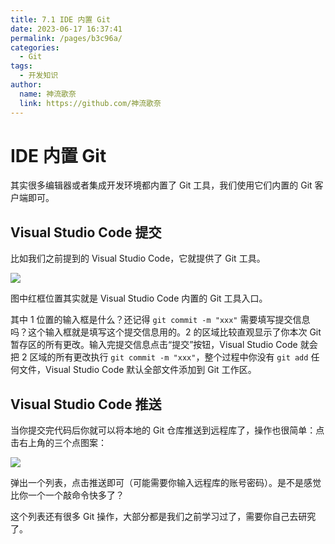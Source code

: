 ```yaml
---
title: 7.1 IDE 内置 Git
date: 2023-06-17 16:37:41
permalink: /pages/b3c96a/
categories:
  - Git
tags:
  - 开发知识
author: 
  name: 神流歌奈
  link: https://github.com/神流歌奈
---
```

# IDE 内置 Git

其实很多编辑器或者集成开发环境都内置了 Git 工具，我们使用它们内置的 Git 客户端即可。

## Visual Studio Code 提交

比如我们之前提到的 Visual Studio Code，它就提供了 Git 工具。

![](https://nagiko.oss-cn-shanghai.aliyuncs.com/kana/git-guide/71.1.png)

图中红框位置其实就是 Visual Studio Code 内置的 Git 工具入口。

其中 1 位置的输入框是什么？还记得 `git commit -m "xxx"` 需要填写提交信息吗？这个输入框就是填写这个提交信息用的。2 的区域比较直观显示了你本次 Git 暂存区的所有更改。输入完提交信息点击“提交”按钮，Visual Studio Code 就会把 2 区域的所有更改执行 `git commit -m "xxx"`，整个过程中你没有 `git add` 任何文件，Visual Studio Code 默认全部文件添加到 Git 工作区。

## Visual Studio Code 推送

当你提交完代码后你就可以将本地的 Git 仓库推送到远程库了，操作也很简单：点击右上角的三个点图案：

![](https://nagiko.oss-cn-shanghai.aliyuncs.com/kana/git-guide/71.2.png)

弹出一个列表，点击推送即可（可能需要你输入远程库的账号密码）。是不是感觉比你一个一个敲命令快多了？

这个列表还有很多 Git 操作，大部分都是我们之前学习过了，需要你自己去研究了。
